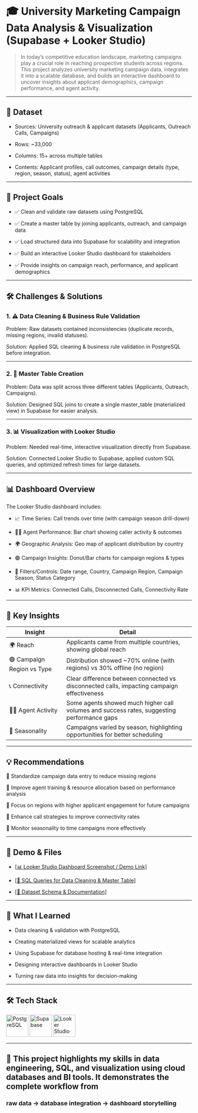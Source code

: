 # 🎓 University Marketing Campaign Data Analysis & Visualization (Supabase + Looker Studio)

> In today’s competitive education landscape, marketing campaigns play a crucial role in reaching prospective students across regions. This project analyzes university marketing campaign data, integrates it into a scalable database, and builds an interactive dashboard to uncover insights about applicant demographics, campaign performance, and agent activity.

---

## 📂 Dataset

- Sources: University outreach & applicant datasets (Applicants, Outreach Calls, Campaigns)

- Rows: ~33,000

- Columns: 15+ across multiple tables

- Contents: Applicant profiles, call outcomes, campaign details (type, region, season, status), agent activities

---

## 🎯 Project Goals

- ✅ Clean and validate raw datasets using PostgreSQL

- ✅ Create a master table by joining applicants, outreach, and campaign data

- ✅ Load structured data into Supabase for scalability and integration

- ✅ Build an interactive Looker Studio dashboard for stakeholders

- ✅ Provide insights on campaign reach, performance, and applicant demographics

---
  
## 🛠️ Challenges & Solutions
### 1. ⚠️ Data Cleaning & Business Rule Validation

Problem: Raw datasets contained inconsistencies (duplicate records, missing regions, invalid statuses).

Solution: Applied SQL cleaning & business rule validation in PostgreSQL before integration.

---


### 2. 🔄 Master Table Creation

Problem: Data was split across three different tables (Applicants, Outreach, Campaigns).

Solution: Designed SQL joins to create a single master_table (materialized view) in Supabase for easier analysis.

---

### 3. 📊 Visualization with Looker Studio

Problem: Needed real-time, interactive visualization directly from Supabase.

Solution: Connected Looker Studio to Supabase, applied custom SQL queries, and optimized refresh times for large datasets.

---

## 📊 Dashboard Overview

The Looker Studio dashboard includes:

- 📈 Time Series: Call trends over time (with campaign season drill-down)

- 🧑‍💼 Agent Performance: Bar chart showing caller activity & outcomes

- 🌍 Geographic Analysis: Geo map of applicant distribution by country

- 🟢 Campaign Insights: Donut/Bar charts for campaign regions & types

- 📌 Filters/Controls: Date range, Country, Campaign Region, Campaign Season, Status Category

- 📊 KPI Metrics: Connected Calls, Disconnected Calls, Connectivity Rate

---

## 🌟 Key Insights

| Insight                    | Detail                                                                                     |
| -------------------------- | ------------------------------------------------------------------------------------------ |
| 🌍 Reach                   | Applicants came from multiple countries, showing global reach                              |
| 🟢 Campaign Region vs Type | Distribution showed ~70% online (with regions) vs 30% offline (no region)                  |
| 📞 Connectivity            | Clear difference between connected vs disconnected calls, impacting campaign effectiveness |
| 🧑‍💼 Agent Activity       | Some agents showed much higher call volumes and success rates, suggesting performance gaps |
| 📅 Seasonality             | Campaigns varied by season, highlighting opportunities for better scheduling               |

---

## 💡 Recommendations

📌 Standardize campaign data entry to reduce missing regions

📌 Improve agent training & resource allocation based on performance analysis

📌 Focus on regions with higher applicant engagement for future campaigns

📌 Enhance call strategies to improve connectivity rates

📌 Monitor seasonality to time campaigns more effectively

---

## 🔗 Demo & Files

- <a href="#"> [📊 Looker Studio Dashboard Screenshot / Demo Link]</a>

- <a href="#"> [📄 SQL Queries for Data Cleaning & Master Table]</a>

- <a href="#"> [📂 Dataset Schema & Documentation]</a>

---

## 🧠 What I Learned

- Data cleaning & validation with PostgreSQL

- Creating materialized views for scalable analytics

- Using Supabase for database hosting & real-time integration

- Designing interactive dashboards in Looker Studio

- Turning raw data into insights for decision-making

---

## 🛠️ Tech Stack

<img src="https://cdn.jsdelivr.net/gh/devicons/devicon/icons/postgresql/postgresql-original.svg" alt="PostgreSQL" width="60" height="60"/>

<img src="https://avatars.githubusercontent.com/u/54469796?s=200&v=4" alt="Supabase" width="60" height="60"/>

<img src="https://upload.wikimedia.org/wikipedia/commons/thumb/e/e8/Google_Data_Studio_logo.png/240px-Google_Data_Studio_logo.png" alt="Looker Studio" width="60" height="60"/>

---

## 💼 This project highlights my skills in data engineering, SQL, and visualization using cloud databases and BI tools. It demonstrates the complete workflow from 
### raw data → database integration → dashboard storytelling

